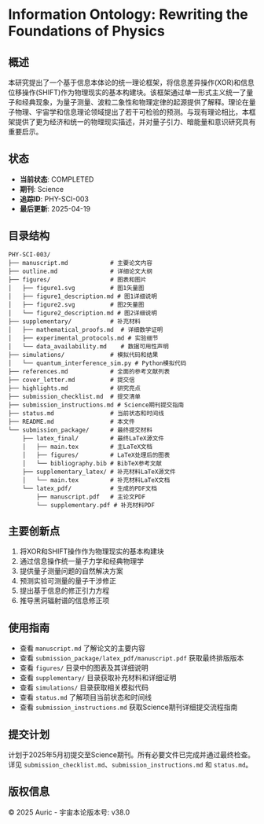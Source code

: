 # Information Ontology: Rewriting the Foundations of Physics

## 概述

本研究提出了一个基于信息本体论的统一理论框架，将信息差异操作(XOR)和信息位移操作(SHIFT)作为物理现实的基本构建块。该框架通过单一形式主义统一了量子和经典现象，为量子测量、波粒二象性和物理定律的起源提供了解释。理论在量子物理、宇宙学和信息理论领域提出了若干可检验的预测。与现有理论相比，本框架提供了更为经济和统一的物理现实描述，并对量子引力、暗能量和意识研究具有重要启示。

## 状态

- **当前状态**: COMPLETED
- **期刊**: Science
- **追踪ID**: PHY-SCI-003
- **最后更新**: 2025-04-19

## 目录结构

```
PHY-SCI-003/
├── manuscript.md            # 主要论文内容
├── outline.md               # 详细论文大纲
├── figures/                 # 图表和图片
│   ├── figure1.svg          # 图1矢量图
│   ├── figure1_description.md # 图1详细说明
│   ├── figure2.svg          # 图2矢量图
│   └── figure2_description.md # 图2详细说明
├── supplementary/           # 补充材料
│   ├── mathematical_proofs.md  # 详细数学证明
│   ├── experimental_protocols.md # 实验细节
│   └── data_availability.md    # 数据可用性声明
├── simulations/             # 模拟代码和结果
│   └── quantum_interference_sim.py # Python模拟代码
├── references.md            # 全面的参考文献列表
├── cover_letter.md          # 提交信
├── highlights.md            # 研究亮点
├── submission_checklist.md  # 提交清单
├── submission_instructions.md # Science期刊提交指南
├── status.md                # 当前状态和时间线
├── README.md                # 本文件
└── submission_package/      # 最终提交材料
    ├── latex_final/         # 最终LaTeX源文件
    │   ├── main.tex         # 主LaTeX文档
    │   ├── figures/         # LaTeX处理后的图表
    │   └── bibliography.bib # BibTeX参考文献
    ├── supplementary_latex/ # 补充材料LaTeX源文件
    │   └── main.tex         # 补充材料LaTeX文档
    └── latex_pdf/           # 生成的PDF文档
        ├── manuscript.pdf   # 主论文PDF
        └── supplementary.pdf # 补充材料PDF
```

## 主要创新点

1. 将XOR和SHIFT操作作为物理现实的基本构建块
2. 通过信息操作统一量子力学和经典物理学
3. 提供量子测量问题的自然解决方案
4. 预测实验可测量的量子干涉修正
5. 提出基于信息的修正引力方程
6. 推导黑洞辐射谱的信息修正项

## 使用指南

- 查看 `manuscript.md` 了解论文的主要内容
- 查看 `submission_package/latex_pdf/manuscript.pdf` 获取最终排版版本
- 查看 `figures/` 目录中的图表及其详细说明
- 查看 `supplementary/` 目录获取补充材料和详细证明
- 查看 `simulations/` 目录获取相关模拟代码
- 查看 `status.md` 了解项目当前状态和时间线
- 查看 `submission_instructions.md` 获取Science期刊详细提交流程指南

## 提交计划

计划于2025年5月初提交至Science期刊。所有必要文件已完成并通过最终检查。详见 `submission_checklist.md`、`submission_instructions.md` 和 `status.md`。

## 版权信息

© 2025 Auric - 宇宙本论版本号: v38.0 